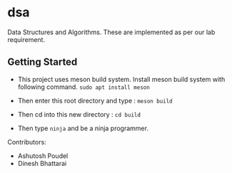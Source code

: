# dsa
Data Structures and Algorithms.
These are implemented as per our lab requirement.

## Getting Started
* This project uses meson build system. Install meson build system with following command.
	`sudo apt install meson`

* Then enter this root directory and type : `meson build`
* Then cd into this new directory : `cd build`
* Then type `ninja` and be a ninja programmer.

Contributors:
* Ashutosh Poudel <atosh502>
* Dinesh Bhattarai <dineshdb>
